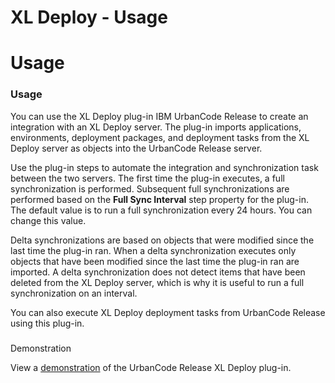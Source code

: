 
XL Deploy - Usage
=================

# Usage


### Usage




You can use the XL Deploy plug-in IBM UrbanCode Release to create an integration with an XL Deploy
server. The plug-in imports applications, environments, deployment packages, and deployment tasks from the XL Deploy
server as objects into the UrbanCode Release server.

Use the plug-in steps to automate the integration and
synchronization task between the two servers. The first time the plug-in executes, a full synchronization is performed.
Subsequent full synchronizations are performed based on the **Full Sync Interval** step property for the plug-in. The
default value is to run a full synchronization every 24 hours. You can change this value.

Delta synchronizations are
based on objects that were modified since the last time the plug-in ran. When a delta synchronization executes only
objects that have been modified since the last time the plug-in ran are imported. A delta synchronization does not
detect items that have been deleted from the XL Deploy server, which is why it is useful to run a full synchronization
on an interval.

You can also execute XL Deploy deployment tasks from UrbanCode Release using this plug-in.

###
Demonstration

View a [demonstration](https://youtu.be/FJ5Ta2dSTm4) of the UrbanCode Release XL Deploy plug-in.

